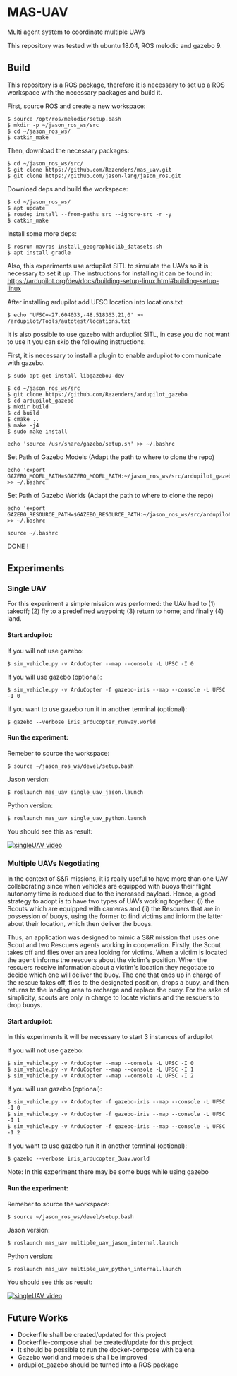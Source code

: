 # MAS-UAV
Multi agent system to coordinate multiple UAVs

This repository was tested with ubuntu 18.04, ROS melodic and gazebo 9.
## Build
This repository is a ROS package, therefore it is necessary to set up a ROS workspace with the necessary packages and build it.

First, source ROS and create a new workspace:

```
$ source /opt/ros/melodic/setup.bash
$ mkdir -p ~/jason_ros_ws/src
$ cd ~/jason_ros_ws/
$ catkin_make
```

Then, download the necessary packages:
```
$ cd ~/jason_ros_ws/src/
$ git clone https://github.com/Rezenders/mas_uav.git
$ git clone https://github.com/jason-lang/jason_ros.git
```

Download deps and build the workspace:
```
$ cd ~/jason_ros_ws/
$ apt update
$ rosdep install --from-paths src --ignore-src -r -y
$ catkin_make
```

Install some more deps:
```
$ rosrun mavros install_geographiclib_datasets.sh
$ apt install gradle
```

Also, this experiments use ardupilot SITL to simulate the UAVs so it is necessary to set it up. The instructions for installing it can be found in: https://ardupilot.org/dev/docs/building-setup-linux.html#building-setup-linux

After installing ardupilot add UFSC location into locations.txt

```
$ echo 'UFSC=-27.604033,-48.518363,21,0' >> /ardupilot/Tools/autotest/locations.txt
```

It is also possible to use gazebo with ardupilot SITL, in case you do not want to use it you can skip the following instructions.

First, it is necessary to install a plugin to enable ardupilot to communicate with gazebo.

```
$ sudo apt-get install libgazebo9-dev
```

```
$ cd ~/jason_ros_ws/src
$ git clone https://github.com/Rezenders/ardupilot_gazebo
$ cd ardupilot_gazebo
$ mkdir build
$ cd build
$ cmake ..
$ make -j4
$ sudo make install
```

````
echo 'source /usr/share/gazebo/setup.sh' >> ~/.bashrc
````

Set Path of Gazebo Models (Adapt the path to where to clone the repo)
````
echo 'export GAZEBO_MODEL_PATH=$GAZEBO_MODEL_PATH:~/jason_ros_ws/src/ardupilot_gazebo/models' >> ~/.bashrc
````

Set Path of Gazebo Worlds (Adapt the path to where to clone the repo)
````
echo 'export GAZEBO_RESOURCE_PATH=$GAZEBO_RESOURCE_PATH:~/jason_ros_ws/src/ardupilot_gazebo/worlds:${GAZEBO_RESOURCE_PATH}' >> ~/.bashrc
````

````
source ~/.bashrc
````

DONE !

## Experiments
### Single UAV

For this experiment a simple mission was performed: the UAV had to (1) takeoff; (2) fly to a predefined waypoint; (3) return to home; and finally (4) land.

#### Start ardupilot:

If you will not use gazebo:
```
$ sim_vehicle.py -v ArduCopter --map --console -L UFSC -I 0
```

If you will use gazebo (optional):
```
$ sim_vehicle.py -v ArduCopter -f gazebo-iris --map --console -L UFSC -I 0
```

If you want to use gazebo run it in another terminal (optional):

```
$ gazebo --verbose iris_arducopter_runway.world
```

#### Run the experiment:
Remeber to source the workspace:

```
$ source ~/jason_ros_ws/devel/setup.bash
```

Jason version:
```
$ roslaunch mas_uav single_uav_jason.launch
```

Python version:
```
$ roslaunch mas_uav single_uav_python.launch
```
You should see this as result:

[![singleUAV video](https://img.youtube.com/vi/5kYMEPmcZ6g/0.jpg)](https://www.youtube.com/watch?v=5kYMEPmcZ6g)

### Multiple UAVs Negotiating

In the context of S&R missions, it is really useful to have more than one UAV collaborating since when vehicles are equipped with buoys their flight autonomy time is reduced due to the increased payload. Hence, a good strategy to adopt is to have two types of UAVs working together: (i) the Scouts which are equipped with cameras and (ii) the Rescuers that are in possession of buoys, using the former to find victims and inform the latter about their location, which then deliver the buoys.

Thus, an application was designed to mimic a S&R mission that uses one Scout and two Rescuers agents working in cooperation. Firstly, the Scout takes off and flies over an area looking for victims. When a victim is located the agent informs the rescuers about the victim's position. When the rescuers receive information about a victim's location they negotiate to decide which one will deliver the buoy. The one that ends up in charge of the rescue takes off, flies to the designated position, drops a buoy, and then returns to the landing area to recharge and replace the buoy. For the sake of simplicity, scouts are only in charge to locate victims and the rescuers to drop buoys.

#### Start ardupilot:

In this experiments it will be necessary to start 3 instances of ardupilot

If you will not use gazebo:
```
$ sim_vehicle.py -v ArduCopter --map --console -L UFSC -I 0
$ sim_vehicle.py -v ArduCopter --map --console -L UFSC -I 1
$ sim_vehicle.py -v ArduCopter --map --console -L UFSC -I 2
```

If you will use gazebo (optional):
```
$ sim_vehicle.py -v ArduCopter -f gazebo-iris --map --console -L UFSC -I 0
$ sim_vehicle.py -v ArduCopter -f gazebo-iris --map --console -L UFSC -I 1
$ sim_vehicle.py -v ArduCopter -f gazebo-iris --map --console -L UFSC -I 2
```

If you want to use gazebo run it in another terminal (optional):

```
$ gazebo --verbose iris_arducopter_3uav.world
```
Note: In this experiment there may be some bugs while using gazebo
#### Run the experiment:
Remeber to source the workspace:

```
$ source ~/jason_ros_ws/devel/setup.bash
```

Jason version:
```
$ roslaunch mas_uav multiple_uav_jason_internal.launch
```

Python version:
```
$ roslaunch mas_uav multiple_uav_python_internal.launch
```
You should see this as result:

[![singleUAV video](https://img.youtube.com/vi/XkmROBkXzao/0.jpg)](https://www.youtube.com/watch?v=XkmROBkXzao&feature=youtu.be)


## Future Works
 - Dockerfile shall be created/updated for this project
 - Dockerfile-compose shall be created/update for this project
 - It should be possible to run the docker-compose with balena
 - Gazebo world and models shall be improved
 - ardupilot_gazebo should be turned into a ROS package
